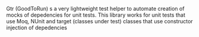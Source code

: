 Gtr (GoodToRun) s a very lightweight test helper to automate creation of mocks of depedencies for unit tests. 
This library works for unit tests that use Moq, NUnit and target (classes under test) classes that use constructor injection of depedencies